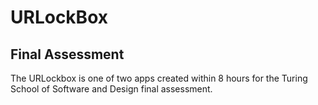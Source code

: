 # URLockBox

## Final Assessment

The URLockbox is one of two apps created within 8 hours for the Turing School of Software and Design final assessment.
